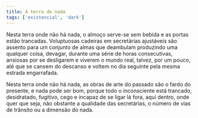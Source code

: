 ```yaml
---
title: A terra do nada
tags: ['existencial', 'dark']
---
```


Nesta terra onde não há nada, o almoço serve-se sem bebida e as portas estão trancadas. Voluptuosas cadeiras em secretárias ajustáveis são assento para um conjunto de almas que deambulam produzindo uma qualquer coisa, devagar, durante uma série de horas consecutivas, ansiosas por se desligarem e viverem o mundo real, talvez, por um pouco, até que se cansem do descanso e voltem no dia seguinte pela mesma estrada engarrafada.

Nesta terra onde não há nada, as obras de arte do passado são o fardo do presente, e nada pode ser bom, porque todo o inconsciente está trancado, desidratado, fugitivo, cego e incapaz de se ligar lá fora, aqui dentro, onde quer que seja, não obstante a qualidade das secretárias, o número de vias de trânsito ou a dimensão do nada.
